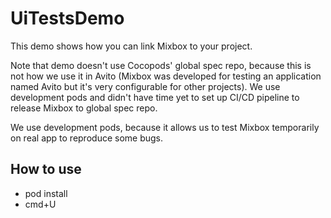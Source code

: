 # UiTestsDemo

This demo shows how you can link Mixbox to your project.

Note that demo doesn't use Cocopods' global spec repo, because this is not how we use it in Avito (Mixbox was developed for testing an application named Avito but it's very configurable for other projects). We use development pods and didn't have time yet to set up CI/CD pipeline to release Mixbox to global spec repo.

We use development pods, because it allows us to test Mixbox temporarily on real app to reproduce some bugs.

## How to use

* pod install
* cmd+U
